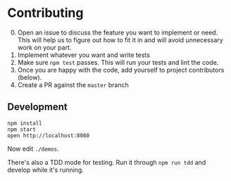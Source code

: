 # Contributing

0. Open an issue to discuss the feature you want to implement or need. This will help us to figure out how to fit it in and will avoid unnecessary work on your part.
1. Implement whatever you want and write tests
2. Make sure `npm test` passes. This will run your tests and lint the code.
3. Once you are happy with the code, add yourself to project contributors (below).
4. Create a PR against the `master` branch

## Development

```code
npm install
npm start
open http://localhost:8080
```

Now edit `./demos`.

There's also a TDD mode for testing. Run it through `npm run tdd` and develop while it's running.
